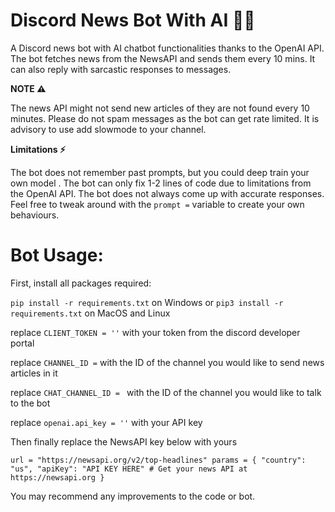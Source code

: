# Discord News Bot With AI 🦾🤖

A Discord news bot with AI chatbot functionalities thanks to the OpenAI API. The bot fetches news from the NewsAPI and sends
them every 10 mins. It can also reply with sarcastic responses to messages.


**NOTE ⚠️**

The news API might not send new articles of they are not found every 10 minutes. Please do not spam messages as the bot can get rate limited. It is advisory to use add slowmode to your channel.

**Limitations ⚡️**

The bot does not remember past prompts, but you could deep train your own model . The bot can only fix 1-2 lines of code due to limitations from the OpenAI API. The bot does not always come up with accurate responses. 
Feel free to tweak around with the ``prompt =`` variable to create your own behaviours.



# **Bot Usage:**

First, install all packages required:

``pip install -r requirements.txt`` on Windows or ``pip3 install -r requirements.txt`` on MacOS and Linux


replace ``CLIENT_TOKEN = ''``  with your token from the discord developer portal

replace ``CHANNEL_ID =`` with the ID of the channel you would like to send news articles in it

replace ``CHAT_CHANNEL_ID = `` with the ID of the channel you would like to talk to the bot 

replace ``openai.api_key = ''`` with your API key 

Then finally replace the NewsAPI key below with yours

``url = "https://newsapi.org/v2/top-headlines"
params = {
    "country": "us",
    "apiKey": "API KEY HERE"
    # Get your news API at https://newsapi.org
}``


You may recommend any improvements to the code or bot.
